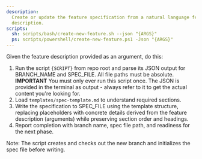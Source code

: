 ```yaml
---
description:
  Create or update the feature specification from a natural language feature
  description.
scripts:
  sh: scripts/bash/create-new-feature.sh --json "{ARGS}"
  ps: scripts/powershell/create-new-feature.ps1 -Json "{ARGS}"
---
```


Given the feature description provided as an argument, do this:

1. Run the script `{SCRIPT}` from repo root and parse its JSON output for
   BRANCH_NAME and SPEC_FILE. All file paths must be absolute. **IMPORTANT** You
   must only ever run this script once. The JSON is provided in the terminal as
   output - always refer to it to get the actual content you're looking for.
2. Load `templates/spec-template.md` to understand required sections.
3. Write the specification to SPEC_FILE using the template structure, replacing
   placeholders with concrete details derived from the feature description
   (arguments) while preserving section order and headings.
4. Report completion with branch name, spec file path, and readiness for the
   next phase.

Note: The script creates and checks out the new branch and initializes the spec
file before writing.
